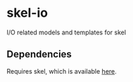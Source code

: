 # skel-io
I/O related models and templates for skel

## Dependencies
Requires skel, which is available [here](https://github.com/isosc/skel-core).

